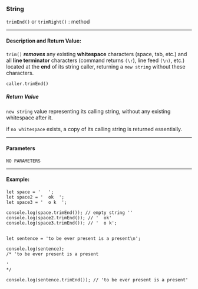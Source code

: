 ### String 

`trimEnd()` or `trimRight()` : method

___

#### Description and Return Value:

`trim()` ***removes*** any existing **whitespace** characters (space, tab, etc.) and all **line terminator** characters (command returns `(\r`), line feed `(\n)`, etc.) located at the **end** of its string caller, returning a `new string` without these characters.

`caller.trimEnd()`
<br>
##### Return Value

`new string` value representing its calling string, without any existing whitespace after it. 

if `no whitespace` exists, a copy of its calling string is returned essentially.

___

#### Parameters

`NO PARAMETERS`
___

#### Example:

```
let space = '   ';
let space2 = '  ok  ';
let space3 = '  o k  ';

console.log(space.trimEnd()); // empty string ''
console.log(space2.trimEnd()); // '  ok'
console.log(space3.trimEnd()); // '  o k';


let sentence = 'to be ever present is a present\n';

console.log(sentence);
/* 'to be ever present is a present

'
*/

console.log(sentence.trimEnd()); // 'to be ever present is a present'
```

